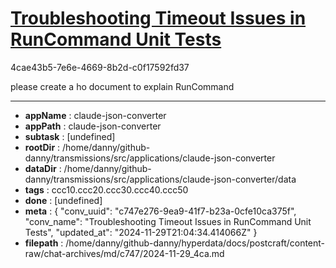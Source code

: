 # [Troubleshooting Timeout Issues in RunCommand Unit Tests](https://claude.ai/chat/c747e276-9ea9-41f7-b23a-0cfe10ca375f)

4cae43b5-7e6e-4669-8b2d-c0f17592fd37

please create a ho document to explain RunCommand

---

* **appName** : claude-json-converter
* **appPath** : claude-json-converter
* **subtask** : [undefined]
* **rootDir** : /home/danny/github-danny/transmissions/src/applications/claude-json-converter
* **dataDir** : /home/danny/github-danny/transmissions/src/applications/claude-json-converter/data
* **tags** : ccc10.ccc20.ccc30.ccc40.ccc50
* **done** : [undefined]
* **meta** : {
  "conv_uuid": "c747e276-9ea9-41f7-b23a-0cfe10ca375f",
  "conv_name": "Troubleshooting Timeout Issues in RunCommand Unit Tests",
  "updated_at": "2024-11-29T21:04:34.414066Z"
}
* **filepath** : /home/danny/github-danny/hyperdata/docs/postcraft/content-raw/chat-archives/md/c747/2024-11-29_4ca.md